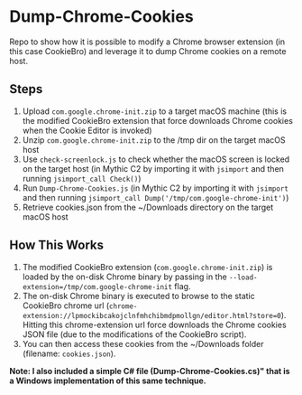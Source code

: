 # Dump-Chrome-Cookies
Repo to show how it is possible to modify a Chrome browser extension (in this case CookieBro) and leverage it to dump Chrome cookies on a remote host. 

## Steps
1. Upload `com.google.chrome-init.zip` to a target macOS machine (this is the modified CookieBro extension that force downloads Chrome cookies when the Cookie Editor is invoked)
2. Unzip `com.google.chrome-init.zip` to the /tmp dir on the target macOS host
3. Use `check-screenlock.js` to check whether the macOS screen is locked on the target host (in Mythic C2 by importing it with `jsimport` and then running `jsimport_call Check()`)
4. Run `Dump-Chrome-Cookies.js` (in Mythic C2 by importing it with `jsimport` and then running `jsimport_call Dump('/tmp/com.google-chrome-init')`) 
5. Retrieve cookies.json from the ~/Downloads directory on the target macOS host

## How This Works
1. The modified CookieBro extension (`com.google.chrome-init.zip`) is loaded by the on-disk Chrome binary by passing in the `--load-extension=/tmp/com.google-chrome-init` flag. 
2. The on-disk Chrome binary is executed to browse to the static CookieBro chrome url (`chrome-extension://lpmockibcakojclnfmhchibmdpmollgn/editor.html?store=0`). Hitting this chrome-extension url force downloads the Chrome cookies JSON file (due to the modifications of the CookieBro script). 
3. You can then access these cookies from the ~/Downloads folder (filename: `cookies.json`).

**Note: I also included a simple C# file (Dump-Chrome-Cookies.cs)" that is a Windows implementation of this same technique.**

